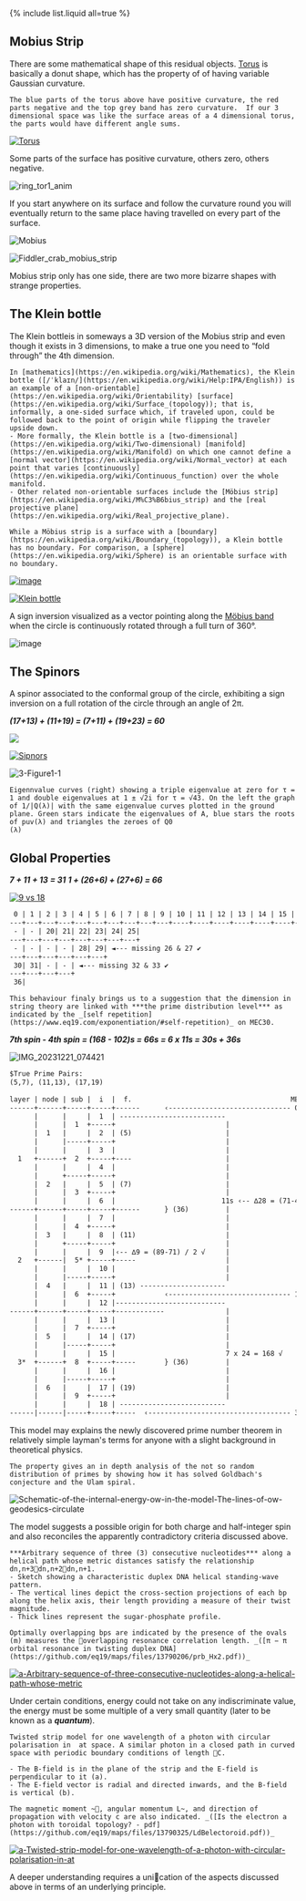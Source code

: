 {% include list.liquid all=true %}

## Mobius Strip

There are some mathematical shape of this residual objects. [Torus](https://gist.github.com/eq19/e9832026b5b78f694e4ad22c3eb6c3ef#the-crank-of-a-partition) is basically a donut shape, which has the property of of having variable Gaussian curvature. 

```note
The blue parts of the torus above have positive curvature, the red parts negative and the top grey band has zero curvature.  If our 3 dimensional space was like the surface areas of a 4 dimensional torus, the parts would have different angle sums.
```

[![Torus](https://user-images.githubusercontent.com/8466209/228750971-14bb5e2a-5cc7-4b18-9d97-d77401deb55e.png)](https://gist.github.com/eq19/e9832026b5b78f694e4ad22c3eb6c3ef#the-crank-of-a-partition)

Some parts of the surface has positive curvature, others zero, others negative.

![ring_tor1_anim](https://github.com/eq19/maps/assets/8466209/4b77a4af-3b1c-434a-8999-50299af5e55d)

If you start anywhere on its surface and follow the curvature round you will eventually return to the same place having travelled on every part of the surface.

![Mobius](https://user-images.githubusercontent.com/8466209/228749895-07d0a768-8c0c-49b1-933f-beec4ce57e25.png)

![Fiddler_crab_mobius_strip](https://github.com/eq19/maps/assets/8466209/4e817847-439e-431c-830c-86baa87da064)

Mobius strip only has one side, there are two more bizarre shapes with strange properties. 

## The Klein bottle 

The Klein bottleis in someways a 3D version of the Mobius strip and even though it exists in 3 dimensions, to make a true one you need to “fold through” the 4th dimension.

```note
In [mathematics](https://en.wikipedia.org/wiki/Mathematics), the Klein bottle ([/ˈklaɪn/](https://en.wikipedia.org/wiki/Help:IPA/English)) is an example of a [non-orientable](https://en.wikipedia.org/wiki/Orientability) [surface](https://en.wikipedia.org/wiki/Surface_(topology)); that is, informally, a one-sided surface which, if traveled upon, could be followed back to the point of origin while flipping the traveler upside down.
- More formally, the Klein bottle is a [two-dimensional](https://en.wikipedia.org/wiki/Two-dimensional) [manifold](https://en.wikipedia.org/wiki/Manifold) on which one cannot define a [normal vector](https://en.wikipedia.org/wiki/Normal_vector) at each point that varies [continuously](https://en.wikipedia.org/wiki/Continuous_function) over the whole manifold.
- Other related non-orientable surfaces include the [Möbius strip](https://en.wikipedia.org/wiki/M%C3%B6bius_strip) and the [real projective plane](https://en.wikipedia.org/wiki/Real_projective_plane). 

While a Möbius strip is a surface with a [boundary](https://en.wikipedia.org/wiki/Boundary_(topology)), a Klein bottle has no boundary. For comparison, a [sphere](https://en.wikipedia.org/wiki/Sphere) is an orientable surface with no boundary.
```

[![image](https://user-images.githubusercontent.com/8466209/280599328-a9fa1ac3-aed2-4568-a9ed-8ed8f720e2a5.png)](https://en.wikipedia.org/wiki/Klein_bottle)

[![Klein bottle](https://user-images.githubusercontent.com/8466209/228749672-e1db5df4-8843-4c73-b3a1-b16d21188c52.png)](https://ibmathsresources.com/2014/08/05/non-euclidean-geometry-v-theshapeoftheuniverse/)

A sign inversion visualized as a vector pointing along the [Möbius band](https://en.wikipedia.org/wiki/M%C3%B6bius_band) when the circle is continuously rotated through a full turn of 360°.

![image](https://github.com/eq19/maps/assets/8466209/ff2606a4-aedd-4ec0-a698-d61dd98e9af1)

## The Spinors

A spinor associated to the conformal group of the circle, exhibiting a sign inversion on a full rotation of the circle through an angle of 2π.

***(17+13) + (11+19) = (7+11) + (19+23) = 60***

[![](https://user-images.githubusercontent.com/36441664/276617374-f69dd637-a11c-47b2-a3ac-f90a5c95c939.png)](https://en.wikipedia.org/wiki/Dirac_spinor#Four-spinor_for_particles)

[![Sipnors](https://user-images.githubusercontent.com/8466209/283152686-01a7a295-d34c-4b95-923c-10f91c2983f9.png)](https://youtu.be/4NJBvkjpC3E)

![3-Figure1-1](https://github.com/eq19/maps/assets/8466209/213c69eb-5cd6-4d2d-9acf-b28242b90486)

```note
Eigennvalue curves (right) showing a triple eigenvalue at zero for τ = 1 and double eigenvalues at 1 ± √2i for τ = √43. On the left the graph of 1/|Q(λ)| with the same eigenvalue curves plotted in the ground plane. Green stars indicate the eigenvalues of A, blue stars the roots of puv(λ) and triangles the zeroes of Q0
(λ)
```

## Global Properties 

***7 + 11 + 13 = 31***
***1 + (26+6) + (27+6) = 66***

[![9 vs 18](https://github.com/eq19/maps/assets/8466209/19f68eca-c0e1-48fc-9c9a-60d01cf26057)](https://www.hexspin.com/0-1-and-negative-numbers/)

```txt
 0 | 1 | 2 | 3 | 4 | 5 | 6 | 7 | 8 | 9 | 10 | 11 | 12 | 13 | 14 | 15 | 16 | 17 
---+---+---+---+---+---+---+---+---+---+----+----+----+----+----+----+----+----
 - | - | 20| 21| 22| 23| 24| 25|
---+---+---+---+---+---+---+---+
 - | - | - | - | 28| 29| ◄--- missing 26 & 27 ✔️
---+---+---+---+---+---+
 30| 31| - | - | ◄--- missing 32 & 33 ✔️
---+---+---+---+
 36|
```

```tip
This behaviour finaly brings us to a suggestion that the dimension in string theory are linked with ***the prime distribution level*** as indicated by the _[self repetition](https://www.eq19.com/exponentiation/#self-repetition)_ on MEC30.
```

***7th spin - 4th spin = (168 - 102)s = 66s = 6 x 11s = 30s + 36s***

![IMG_20231221_074421](https://github.com/eq19/maps/assets/8466209/1e7dc443-b7d8-44d9-8da0-5fe50dd7ee70)

```txt
$True Prime Pairs:
(5,7), (11,13), (17,19)
 
layer | node | sub |  i  |  f.                                       MEC 30 / 2
------+------+-----+-----+------      ‹------------------------------ 0 {-1/2}
      |      |     |  1  | --------------------------
      |      |  1  +-----+                           |    
      |  1   |     |  2  | (5)                       |
      |      |-----+-----+                           |
      |      |     |  3  |                           |
  1   +------+  2  +-----+----                       |
      |      |     |  4  |                           |
      |      +-----+-----+                           |
      |  2   |     |  5  | (7)                       |
      |      |  3  +-----+                           |
      |      |     |  6  |                          11s ‹-- ∆28 = (71-43) √
------+------+-----+-----+------      } (36)         |
      |      |     |  7  |                           |
      |      |  4  +-----+                           |
      |  3   |     |  8  | (11)                      |
      |      +-----+-----+                           |
      |      |     |  9  |‹-- ∆9 = (89-71) / 2 √     |
  2   +------|  5* +-----+-----                      |
      |      |     |  10 |                           |
      |      |-----+-----+                           |
      |  4   |     |  11 | (13) --------------------- 
      |      |  6  +-----+            ‹------------------------------ 15 {0}
      |      |     |  12 |---------------------------
------+------+-----+-----+------------               |
      |      |     |  13 |                           |
      |      |  7  +-----+                           |
      |  5   |     |  14 | (17)                      |
      |      |-----+-----+                           |
      |      |     |  15 |                           7 x 24 = 168 √
  3*  +------+  8  +-----+-----       } (36)         |
      |      |     |  16 |                           |
      |      |-----+-----+                           |
      |  6   |     |  17 | (19)                      |
      |      |  9  +-----+                           |
      |      |     |  18 | -------------------------- 
------|------|-----+-----+-----  ‹----------------------------------- 30 {+1/2}
```

This model may explains the newly discovered prime number theorem in relatively simple layman's terms for anyone with a slight background in theoretical physics. 

```note
The property gives an in depth analysis of the not so random distribution of primes by showing how it has solved Goldbach's conjecture and the Ulam spiral.
```

![Schematic-of-the-internal-energy-ow-in-the-model-The-lines-of-ow-geodesics-circulate](https://github.com/eq19/maps/assets/8466209/e4025311-cda2-4fd1-a870-ed049a14d8af)

The model suggests a possible origin for both charge and half-integer spin and also reconciles the apparently contradictory criteria discussed above.

```note
***Arbitrary sequence of three (3) consecutive nucleotides*** along a helical path whose metric distances satisfy the relationship dn,n+3dn,n+2dn,n+1.
- Sketch showing a characteristic duplex DNA helical standing-wave pattern.
- The vertical lines depict the cross-section projections of each bp along the helix axis, their length providing a measure of their twist magnitude.
- Thick lines represent the sugar-phosphate profile. 

Optimally overlapping bps are indicated by the presence of the ovals (m) measures the overlapping resonance correlation length. _([π − π orbital resonance in twisting duplex DNA](https://github.com/eq19/maps/files/13790206/prb_Hx2.pdf))_
```

[![a-Arbitrary-sequence-of-three-consecutive-nucleotides-along-a-helical-path-whose-metric](https://github.com/eq19/maps/assets/8466209/ba9499c8-c066-44e5-8b78-d73b198accfa)](https://github.com/eq19/maps/files/13790206/prb_Hx2.pdf)

Under certain conditions, energy could not take on any indiscriminate value, the energy must be some multiple of a very small quantity (later to be known as a ***quantum***).

```note
Twisted strip model for one wavelength of a photon with circular polarisation in  at space. A similar photon in a closed path in curved space with periodic boundary conditions of length C. 

- The B-field is in the plane of the strip and the E-field is perpendicular to it (a).
- The E-field vector is radial and directed inwards, and the B-field is vertical (b). 

The magnetic moment ~, angular momentum L~, and direction of propagation with velocity c are also indicated. _([Is the electron a photon with toroidal topology? - pdf](https://github.com/eq19/maps/files/13790325/LdBelectoroid.pdf))_
```

[![a-Twisted-strip-model-for-one-wavelength-of-a-photon-with-circular-polarisation-in-at](https://github.com/eq19/maps/assets/8466209/fe25c572-6c0b-4200-b249-f9341e72c47e)](https://github.com/eq19/maps/files/13790325/LdBelectoroid.pdf)

A deeper understanding requires a unication of the aspects discussed above in terms of an underlying principle.
